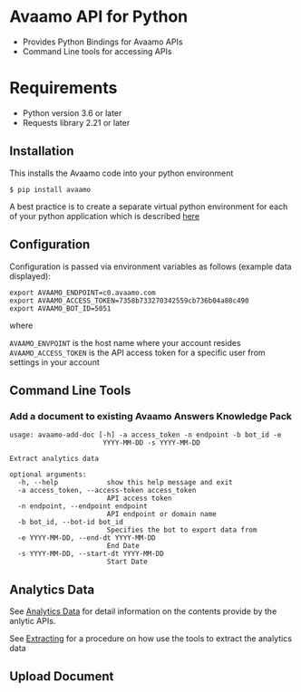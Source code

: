 # Avaamo API for Python

- Provides Python Bindings for Avaamo APIs
- Command Line tools for accessing APIs

# Requirements

- Python version 3.6 or later
- Requests library 2.21 or later

## Installation

This installs the Avaamo code into your python environment

````
$ pip install avaamo
````

A best practice is to create a separate virtual python environment for each of your python application
which is described [here](https://docs.python-guide.org/dev/virtualenvs/)

## Configuration

Configuration is passed via environment variables as follows (example data displayed):
````
export AVAAMO_ENDPOINT=c0.avaamo.com
export AVAAMO_ACCESS_TOKEN=7358b733270342559cb736b04a80c490
export AVAAMO_BOT_ID=5051
````

where

`AVAAMO_ENVPOINT` is the host name where your account resides
`AVAAMO_ACCESS_TOKEN` is the API access token for a specific user from settings in your account

## Command Line Tools

### Add a document to existing Avaamo Answers Knowledge Pack

````
usage: avaamo-add-doc [-h] -a access_token -n endpoint -b bot_id -e
                       YYYY-MM-DD -s YYYY-MM-DD

Extract analytics data

optional arguments:
  -h, --help            show this help message and exit
  -a access_token, --access-token access_token
                        API access token
  -n endpoint, --endpoint endpoint
                        API endpoint or domain name
  -b bot_id, --bot-id bot_id
                        Specifies the bot to export data from
  -e YYYY-MM-DD, --end-dt YYYY-MM-DD
                        End Date
  -s YYYY-MM-DD, --start-dt YYYY-MM-DD
                        Start Date
````



## Analytics Data

See [Analytics Data](analytics.md) for detail information on the contents provide by the anlytic APIs.

See [Extracting](extracting-analytics-data.md) for a procedure on how use the tools
to extract the analytics data

## Upload Document


